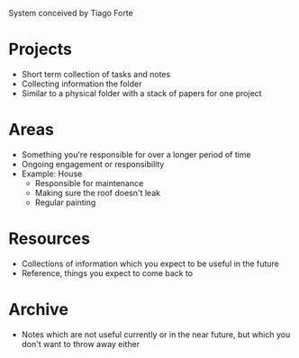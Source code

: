 
System conceived by Tiago Forte

# Projects

- Short term collection of tasks and notes
- Collecting information the folder
- Similar to a physical folder with a stack of papers for one project

# Areas

- Something you're responsible for over a longer period of time
- Ongoing engagement or responsibility
- Example: House
	- Responsible for maintenance
	- Making sure the roof doesn't leak
	- Regular painting
# Resources

- Collections of information which you expect to be useful in the future
- Reference, things you expect to come back to

# Archive

- Notes which are not useful currently or in the near future, but which you don't want to throw away either



